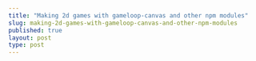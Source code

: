 ```yaml
---
title: "Making 2d games with gameloop-canvas and other npm modules"
slug: making-2d-games-with-gameloop-canvas-and-other-npm-modules
published: true
layout: post
type: post
---
```


